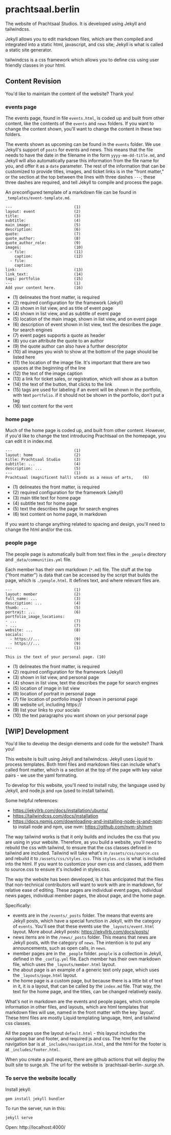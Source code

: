 # prachtsaal.berlin
The website of Prachtsaal Studios.
It is developed using Jekyll and tailwindcss. 

Jekyll allows you to edit markdown files, which are then compiled and integrated into a static html, javascript, and css site; Jekyll is what is called a static site generator. 

tailwindcss is a css framework which allows you to define css using user friendly classes in your html.


## Content Revision

You'd like to maintain the content of the website? Thank you!

### events page

The events page, found in file `events.html`, is coded up and built from other content, like the contents of the `events` and `news` folders. If you want to change the content shown, you'll want to change the content in these two folders.

The events shown as upcoming can be found in the `events` folder. We use Jekyll's support of `posts` for events and news. This means that the file needs to have the date in the filename in the form `yyyy-mm-dd-title.md`, and Jekyll will also automatically parse this information from the file name for you, and offer it as a `date` parameter. The rest of the information that can be customized to provide titles, images, and ticket links is in the "front matter," or the section at the top between the lines with three dashes `---`; these three dashes are required, and tell Jekyll to compile and process the page.

An preconfigured template of a markdown file can be found in `_templates/event-template.md`. 

```
---                           (1)
layout: event                 (2)
title:                        (3)
subtitle:                     (4)
main_image:                   (5)
description:                  (6)
quote:                        (7)
quote_author:                 (8)
quote_author_role:            (9)
images:                       (10)
  - file:                     (11)
    caption:                  (12)
  - file: 
    caption: 
link:                         (13)
link_text:                    (14)
tags: portfolio               (15)
---                           (1)
Add your content here.        (16)
```
- (1) delineates the front matter, is required
- (2) required configuration for the framework (Jekyll)
- (3) shown in list view, and as title of event page
- (4) shown in list view, and as subtitle of event page
- (5) location of the main image, shown in list view, and on event page
- (6) description of event shown in list view, text the describes the page for search engines
- (7) event pages supports a quote as header
- (8) you can attribute the quote to an author
- (9) the quote author can also have a further descriptor
- (10) all images you wish to show at the bottom of the page should be listed here
- (11) the location of the image file. It's important that there are two spaces at the beginning of the line
- (12) the text of the image caption
- (13) a link for ticket sales, or registration, which will show as a button
- (14) the text of the button, that clicks to the link
- (15) tags are used for labeling if an event will be shown in the portfolio, with text `portfolio`. if it should not be shown in the portfolio, don't put a tag
- (16) text content for the vent

### home page

Much of the home page is coded up, and built from other content. However, if you'd like to change the text introducing Prachtsaal on the homepage, you can edit it in index.md. 

```
---                           (1)
layout: home                  (2)
title: Prachtsaal Studio      (3)
subtitle: ...                 (4)
description: ...              (5)
---                           (1)
Prachtsaal (magnificent hall) stands as a nexus of arts,    (6)
```
- (1) delineates the front matter, is required
- (2) required configuration for the framework (Jekyll)
- (3) main title text for home page
- (4) subtitle text for home page
- (5) text the describes the page for search engines
- (6) text content on home page, in markdown

If you want to change anything related to spacing and design, you'll need to change the html and/or the css.

### people page
The people page is automatically built from text files in the `_people` directory and `_data/communities.yml` file.

Each member has their own markdown (`*.md`) file. The stuff at the top ("front matter") is data that can be accessed by the script that builds the page, which is `./people.html`. It defines text, and where relevant files are.

```
---                           (1)
layout: member                (2)
full_name: ...                (3)
description: ...              (4)
thumb: ...                    (5)
portrait: ...                 (6)
portfolio_image_locations:
- ...                         (7)
- ...                         (7)
website: ...                  (8)
socials:                      
  - https://...               (9)
  - https://...               (9)
---                           (1)

This is the text of your personal page. (10)
```
- (1) delineates the front matter, is required
- (2) required configuration for the framework (Jekyll)
- (3) shown in list view, and personal page
- (4) shown in list view, text the describes the page for search engines
- (5) location of image in list view
- (6) location of portrait in personal page
- (7) file location of portfolio image 1 shown in personal page
- (8) website url, including https://
- (9) list your links to your socials
- (10) the text paragraphs you want shown on your personal page

## [WIP] Development

You'd like to develop the design elements and code for the website? Thank you! 

This website is built using Jekyll and tailwindcss. Jekyll uses Liquid to process templates. Both html files and markdown files can include what's called front matter, which is a section at the top of the page with key value pairs - we use the yaml formating.

To develop for this website, you'll need to install ruby, the language used by Jekyll, and node.js and `npm` (used to install tailwind).

Some helpful references:

- https://jekyllrb.com/docs/installation/ubuntu/
- https://tailwindcss.com/docs/installation
- https://docs.npmjs.com/downloading-and-installing-node-js-and-npm: to install node and npm, use nvm: https://github.com/nvm-sh/nvm

The way tailwind works is that it only builds and includes the css that you are using in your website. Therefore, as you build a website, you'll need to rebuild the css with tailwind, to ensure that the css classes defined in tailwind are included. Tailwind will take what's in `/assets/css/source.css` and rebuild it to `/assets/css/styles.css`. This `styles.css` is what is included into the html. If you want to customize your own css and classes, add them to source.css to ensure it's included in styles.css.

The way the website has been developed, is it has anticipated that the files that non-technical contributors will want to work with are in markdown, for relative ease of editing. These pages are individual event pages, individual news pages, individual member pages, the about page, and the home page. 

Specifically:
- events are in the `/events/_posts` folder. The means that events are Jekyll posts, which have a special function in Jekyll, with the category of `events`. You'll see that these events use the `_layouts/event.html` layout. More about Jekyll posts: https://jekyllrb.com/docs/posts/
- news items are in the `/news/_posts` folder. This means that news are Jekyll posts, with the category of `news`. The intention is to put any announcements, such as open calls, in `news`.
- member pages are in the `_people` folder. `people` is a collection in Jekyll, defined in the `_config.yml` file. Each member has their own markdown file, which uses the `_layouts/member.html` layout.
- the about page is an example of a generic text only page, which uses the `_layouts/page.html` layout.
- the home page is a custom page, but because there is a little bit of text in it, it is a layout, that can be called by the `index.md` file. That way, the text for the home page, and the titles, can be changed relatively easily.

What's not in markdown are the events and people pages, which compile information in other files, and layouts, which are html templates that markdown files will use, named in the front matter with the key `layout'. These html files are mostly Liquid templating language, html, and tailwind css classes.

All the pages use the layout `default.html` - this layout includes the navigation bar and footer, and required js and css. The html for the navigation bar is at `_includes/navigation.html`, and the html for the footer is at `_includes/footer.html`.

When you create a pull request, there are github actions that will deploy the built site to surge.sh. The url for the website is `prachtsaal-berlin-<branch name>.surge.sh.

### To serve the website locally
Install jekyll:

```shell
gem install jekyll bundler
```

To run the server, run in this:
```shell
jekyll serve
```

Open: http://localhost:4000/

